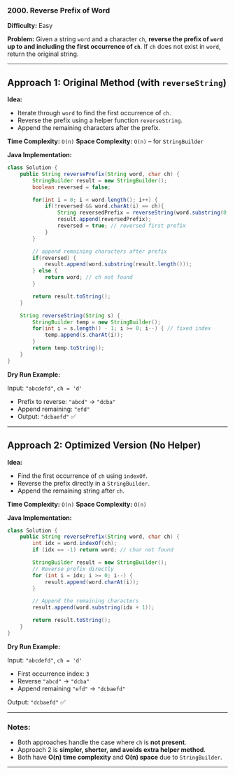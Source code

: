 
### 2000. Reverse Prefix of Word

**Difficulty:** Easy

**Problem:**
Given a string `word` and a character `ch`, **reverse the prefix of `word` up to and including the first occurrence of `ch`**.
If `ch` does not exist in `word`, return the original string.

---

## Approach 1: Original Method (with `reverseString`)

**Idea:**

* Iterate through `word` to find the first occurrence of `ch`.
* Reverse the prefix using a helper function `reverseString`.
* Append the remaining characters after the prefix.

**Time Complexity:** `O(n)`
**Space Complexity:** `O(n)` – for `StringBuilder`

**Java Implementation:**

```java
class Solution {
    public String reversePrefix(String word, char ch) {
        StringBuilder result = new StringBuilder();
        boolean reversed = false;

        for(int i = 0; i < word.length(); i++) {
            if(!reversed && word.charAt(i) == ch){
                String reversedPrefix = reverseString(word.substring(0, i + 1));
                result.append(reversedPrefix);
                reversed = true; // reversed first prefix
            }
        }

        // append remaining characters after prefix
        if(reversed) {
            result.append(word.substring(result.length()));
        } else {
            return word; // ch not found
        }

        return result.toString();
    }

    String reverseString(String s) {
        StringBuilder temp = new StringBuilder();
        for(int i = s.length() - 1; i >= 0; i--) { // fixed index
            temp.append(s.charAt(i));
        }
        return temp.toString();
    }
}
```

**Dry Run Example:**

Input: `"abcdefd"`, `ch = 'd'`

* Prefix to reverse: `"abcd"` → `"dcba"`
* Append remaining: `"efd"`
* Output: `"dcbaefd"` ✅

---

## Approach 2: Optimized Version (No Helper)

**Idea:**

* Find the first occurrence of `ch` using `indexOf`.
* Reverse the prefix directly in a `StringBuilder`.
* Append the remaining string after `ch`.

**Time Complexity:** `O(n)`
**Space Complexity:** `O(n)`

**Java Implementation:**

```java
class Solution {
    public String reversePrefix(String word, char ch) {
        int idx = word.indexOf(ch);
        if (idx == -1) return word; // char not found

        StringBuilder result = new StringBuilder();
        // Reverse prefix directly
        for (int i = idx; i >= 0; i--) {
            result.append(word.charAt(i));
        }

        // Append the remaining characters
        result.append(word.substring(idx + 1));

        return result.toString();
    }
}
```

**Dry Run Example:**

Input: `"abcdefd"`, `ch = 'd'`

* First occurrence index: `3`
* Reverse `"abcd"` → `"dcba"`
* Append remaining `"efd"` → `"dcbaefd"`

Output: `"dcbaefd"` ✅

---

### Notes:

* Both approaches handle the case where `ch` is **not present**.
* Approach 2 is **simpler, shorter, and avoids extra helper method**.
* Both have **O(n) time complexity** and **O(n) space** due to `StringBuilder`.

---

